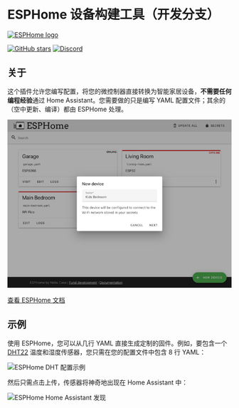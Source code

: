 # ESPHome 设备构建工具（开发分支）

[![ESPHome logo][logo]][website]

[![GitHub stars][github-stars-shield]][repository]
[![Discord][discord-shield]][discord]

## 关于

这个插件允许您编写配置，将您的微控制器直接转换为智能家居设备，**不需要任何编程经验**通过 Home Assistant。您需要做的只是编写 YAML 配置文件；其余的（空中更新、编译）都由 ESPHome 处理。

<p align="center">
<img title="ESPHome 设备构建工具截图" src="https://github.com/esphome/home-assistant-addon/raw/main/esphome-dev/images/screenshot.png" width="700px"></img>
</p>

[查看 ESPHome 文档][website]

## 示例

使用 ESPHome，您可以从几行 YAML 直接生成定制的固件。例如，要包含一个 [DHT22][dht22] 温度和湿度传感器，您只需在您的配置文件中包含 8 行 YAML：

<img title="ESPHome DHT 配置示例" src="https://github.com/esphome/home-assistant-addon/raw/main/esphome-dev/images/dht-example.png" width="500px"></img>

然后只需点击上传，传感器将神奇地出现在 Home Assistant 中：

<img title="ESPHome Home Assistant 发现" src="https://github.com/esphome/home-assistant-addon/raw/main/esphome-dev/images/temperature-humidity.png" width="600px"></img>

[discord]: https://discord.gg/KhAMKrd
[repository]: https://github.com/esphome/esphome
[discord-shield]: https://img.shields.io/discord/429907082951524364.svg
[github-stars-shield]: https://img.shields.io/github/stars/esphome/esphome.svg?style=social&label=Star&maxAge=2592000
[dht22]: https://next.esphome.io/components/sensor/dht.html
[releases]: https://next.esphome.io/changelog/index.html
[logo]: https://github.com/esphome/home-assistant-addon/raw/main/esphome-dev/logo.png
[website]: https://next.esphome.io/